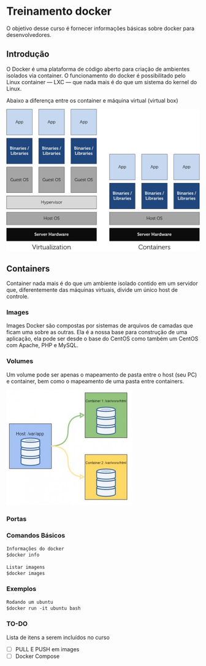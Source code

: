 # Treinamento docker

O objetivo desse curso é fornecer informações básicas sobre docker para desenvolvedores.

## Introdução

O Docker é uma plataforma de código aberto para criação de ambientes isolados via container. O funcionamento do docker é possibilitado pelo Linux container — LXC — que nada mais é do que um sistema do kernel do Linux. 

Abaixo a diferença entre os container e máquina virtual (virtual box)

![Containers X Virtualizadores](images/lxc-vm.jpg)


## Containers
Container nada mais é do que um ambiente isolado contido em um servidor que, diferentemente das máquinas virtuais, divide um único host de controle.


### Images
Images Docker são compostas por sistemas de arquivos de camadas que ficam uma sobre as outras. Ela é a nossa base para construção de uma aplicação, ela pode ser desde o base do CentOS como também um CentOS com Apache, PHP e MySQL.

### Volumes

Um volume pode ser apenas o mapeamento de pasta entre o host (seu PC) e container, bem como o mapeamento de uma pasta entre containers.

![Veja um exemplo de mapeamento entre host e container:](images/host_container-e1439675513141.jpg)


### Portas


### Comandos Básicos

    Informações do docker
    $docker info

    Listar imagens
    $docker images


### Exemplos
    
    Rodando um ubuntu
    $docker run -it ubuntu bash

### TO-DO

Lista de itens a serem incluídos no curso

- [ ] PULL E PUSH em images
- [ ] Docker Compose
